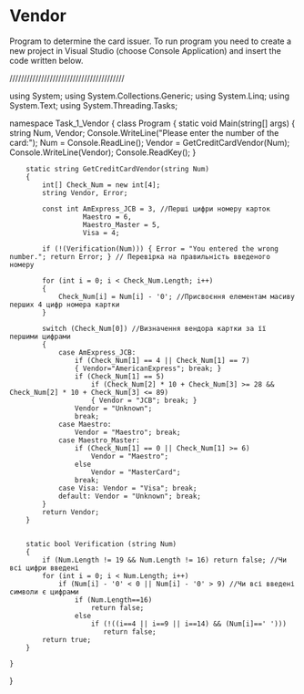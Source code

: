 # Vendor
Program to determine the card issuer.
To run program you need to create a new project in Visual Studio (choose Console Application) and insert the code written below.

////////////////////////////////////////

using System;
using System.Collections.Generic;
using System.Linq;
using System.Text;
using System.Threading.Tasks;

namespace Task_1_Vendor
{
    class Program
    {
        static void Main(string[] args)
        {
            string Num, Vendor;
            Console.WriteLine("Please enter the number of the card:");
            Num = Console.ReadLine();
            Vendor = GetCreditCardVendor(Num);
            Console.WriteLine(Vendor);
            Console.ReadKey();
        }


        static string GetCreditCardVendor(string Num)
        {
            int[] Check_Num = new int[4];
            string Vendor, Error;

            const int AmExpress_JCB = 3, //Перші цифри номеру карток
                      Maestro = 6,
                      Maestro_Master = 5,
                      Visa = 4;

            if (!(Verification(Num))) { Error = "You entered the wrong number."; return Error; } // Перевірка на правильність введеного номеру

            for (int i = 0; i < Check_Num.Length; i++)
            {
                Check_Num[i] = Num[i] - '0'; //Присвоєння елементам масиву перших 4 цифр номера картки
            }

            switch (Check_Num[0]) //Визначення вендора картки за її першими цифрами
            {   
                case AmExpress_JCB:
                    if (Check_Num[1] == 4 || Check_Num[1] == 7)
                    { Vendor="AmericanExpress"; break; }
                    if (Check_Num[1] == 5)
                        if (Check_Num[2] * 10 + Check_Num[3] >= 28 && Check_Num[2] * 10 + Check_Num[3] <= 89)
                        { Vendor = "JCB"; break; }
                    Vendor = "Unknown";
                    break;
                case Maestro:
                    Vendor = "Maestro"; break;
                case Maestro_Master:
                    if (Check_Num[1] == 0 || Check_Num[1] >= 6)
                        Vendor = "Maestro";
                    else
                        Vendor = "MasterCard";
                    break;
                case Visa: Vendor = "Visa"; break;
                default: Vendor = "Unknown"; break;
            }
            return Vendor;
        }


        static bool Verification (string Num)
        {
            if (Num.Length != 19 && Num.Length != 16) return false; //Чи всі цифри введені
            for (int i = 0; i < Num.Length; i++)
                if (Num[i] - '0' < 0 || Num[i] - '0' > 9) //Чи всі введені символи є цифрами
                    if (Num.Length==16) 
                        return false;
                    else 
                        if (!((i==4 || i==9 || i==14) && (Num[i]==' ')))
                           return false;
            return true;
        }

    }
}

